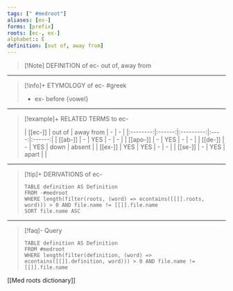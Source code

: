 ```yaml
---
tags: [" #medroot"]
aliases: [ex-]
forms: [prefix]
roots: [ec-, ex-]
alphabet:: E
definition: [out of, away from]
---
```

>[!Note] DEFINITION of ec-
>out of, away from
_____
>[!info]+ ETYMOLOGY of ec-
>#greek
>- ex- before {vowel}
_____
>[!example]+ RELATED TERMS to ec-
>
>| [[ec-]]  | out of | away from |  -   |   -    |
|:--------:|:------:|:---------:|:----:|:------:|
| [[ab-]]  |   -    |    YES    |  -   |   -    |
| [[apo-]] |   -    |    YES    |  -   |   -    |
| [[de-]]  |   -    |    YES    | down | absent |
| [[ex-]]  |  YES   |    YES    |  -   |   -    |
| [[se-]]  |   -    |    YES    | apart     |        |
_____
>[!tip]+ DERIVATIONS of ec-
>```dataview
>TABLE definition AS Definition 
>FROM -#medroot
>WHERE length(filter(roots, (word) => econtains([[]].roots, word))) > 0 AND file.name != [[]].file.name
>SORT file.name ASC
>```
____
>[!faq]- Query
>
>```dataview
>TABLE definition AS Definition
>FROM #medroot
>WHERE length(filter(definition, (word) => econtains([[]].definition, word))) > 0 AND file.name != [[]].file.name
>```

[[Med roots dictionary]]